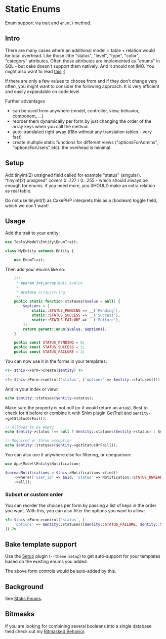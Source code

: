 # Static Enums

Enum support via trait and `enum()` method.

## Intro

There are many cases where an additional model + table + relation would be total overhead. Like those little "status", "level", "type", "color", "category" attributes.
Often those attributes are implemented as "enums" in SQL - but cake doesn't support them natively. And it should not IMO. You might also want to read [this](http://komlenic.com/244/8-reasons-why-mysqls-enum-data-type-is-evil/) ;)

If there are only a few values to choose from and if they don't change very often, you might want to consider the following approach.
It is very efficient and easily expandable on code level.

Further advantages
- can be used from anywhere (model, controller, view, behavior, component, ...)
- reorder them dynamically per form by just changing the order of the array keys when you call the method.
- auto-translated right away (i18n without any translation tables - very fast)
- create multiple static functions for different views ("optionsForAdmins", "optionsForUsers" etc). the overhead is minimal.


## Setup

Add tinyint(2) unsigned field called for example "status" (singular).
"tinyint(2) unsigned" covers 0...127 / 0...255 - which should always be enough for enums. 
if you need more, you SHOULD make an extra relation as real table. 

Do not use tinyint(1) as CakePHP interprets this as a (boolean) toggle field, which we don't want!


## Usage

Add the trait to your entity:
```php
use Tools\Model\Entity\EnumTrait;

class MyEntity extends Entity {

    use EnumTrait;
```

Then add your enums like so:

```php
    /**
     * @param int|array|null $value
     *
     * @return array|string
     */
    public static function statuses($value = null) {
        $options = [
            static::STATUS_PENDING => __('Pending'),
            static::STATUS_SUCCESS => __('Success'),
            static::STATUS_FAILURE => __('Failure'),
        ];
        return parent::enum($value, $options);
    }

    public const STATUS_PENDING = 0;
    public const STATUS_SUCCESS = 1;
    public const STATUS_FAILURE = 2;    
```

You can now use it in the forms in your templates:
```php
<?= $this->Form->create($entity) ?>
...
<?= $this->Form->control('status', ['options' => $entity::statuses()]) ?>
```

And in your index or view:
```php
echo $entity::statuses($entity->status);
```

Make sure the property is not null (or it would return an array). Best to check for it before or combine 
it with Shim plugin GetTrait and `$entity->getStatusOrFail()`:

```php
// Allowed to be empty
echo $entity->status !== null ? $entity::statuses($entity->status) : $default;

// Required or throw exception
echo $entity::statuses($entity->getStatusOrFail());
```

You can also use it anywhere else for filtering, or comparison:
```php
use App\Model\Entity\Notification;

$unreadNotifications = $this->Notifications->find()
    ->where(['user_id' => $uid, 'status' => Notification::STATUS_UNREAD)])
    ->all();
```

### Subset or custom order
You can reorder the choices per form by passing a list of keys in the order you want.
With this, you can also filter the options you want to allow:
```php
<?= $this->Form->control('status', [
    'options' => $entity::statuses([$entity::STATUS_FAILURE, $entity::STATUS_SUCCESS]),
]) ?>
```



## Bake template support

Use the [Setup](https://github.com/dereuromark/cakephp-setup) plugin (`--theme Setup`) to 
get auto-support for your templates based on the existing enums you added.

The above form controls would be auto-added by this.

## Background

See [Static Enums](http://www.dereuromark.de/2010/06/24/static-enums-or-semihardcoded-attributes/).

## Bitmasks

If you are looking for combining several booleans into a single database field check out my [Bitmasked Behavior](http://www.dereuromark.de/2012/02/26/bitmasked-using-bitmasks-in-cakephp/).
